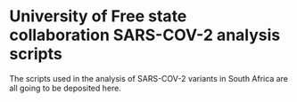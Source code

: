 # University of Free state collaboration SARS-COV-2 analysis scripts
The scripts used in the analysis of SARS-COV-2 variants in South Africa are all going to be deposited here. 
